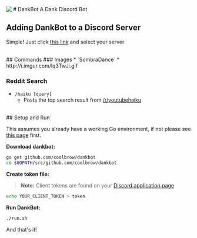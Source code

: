 <img align="left" src="http://i.imgur.com/j3dV8LI.png">
# DankBot
A Dank Discord Bot

## Adding DankBot to a Discord Server

Simple! Just click [this link](https://discordapp.com/oauth2/authorize?client_id=245577797244944385&scope=bot&permissions=59392) and select your server

<br/>
## Commands
### Images
* `SombraDance`
  * http://i.imgur.com/lq3TwJi.gif

### Reddit Search
* `/haiku [query]`
  * Posts the top search result from [/r/youtubehaiku](https://www.reddit.com/r/youtubehaiku/)
  
<br/>
## Setup and Run

This assumes you already have a working Go environment, if not please see
[this page](https://golang.org/doc/install) first.

**Download dankbot:**

```sh
go get github.com/coolbrow/dankbot
cd $GOPATH/src/github.com/coolbrow/dankbot
```

**Create token file:**
>**Note:** Client tokens are found on your [Discord application page](https://discordapp.com/developers/applications/me)

```sh
echo YOUR_CLIENT_TOKEN > token
```

**Run DankBot:**

```sh
./run.sh
```

And that's it!

